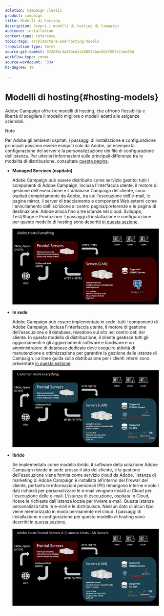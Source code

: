 ```yaml
---
solution: Campaign Classic
product: campaign
title: Modelli di hosting
description: Scopri i modelli di hosting di Campaign
audience: installation
content-type: reference
topic-tags: architecture-and-hosting-models
translation-type: tm+mt
source-git-commit: 972885c3a38bcd3a260574bacbb3f507e11ae05b
workflow-type: tm+mt
source-wordcount: '334'
ht-degree: 1%

---
```



# Modelli di hosting{#hosting-models}

 Adobe Campaign offre tre modelli di hosting, che offrono flessibilità e libertà di scegliere il modello migliore o modelli adatti alle esigenze aziendali.

>[!NOTE]
>
>Per  Adobe gli ambienti ospitati, i passaggi di installazione e configurazione principali possono essere eseguiti solo da  Adobe, ad esempio la configurazione del server e la personalizzazione dei file di configurazione dell&#39;istanza. Per ulteriori informazioni sulle principali differenze tra le modalità di distribuzione, consultate [questa pagina](../../installation/using/capability-matrix.md).

* **Managed Services (ospitato)**

    Adobe Campaign può essere distribuito come servizio gestito: tutti i componenti di  Adobe Campaign, inclusa l&#39;interfaccia utente, il motore di gestione dell&#39;esecuzione e il database Campaign del cliente, sono ospitati completamente da  Adobe, tra cui l&#39;esecuzione dell&#39;e-mail, le pagine mirror, il server di tracciamento e componenti Web esterni come l&#39;annullamento dell&#39;iscrizione al centro pagina/preferenze e le pagine di destinazione.  Adobe alloca fino a tre istanze nel cloud: Sviluppo, Test/Stage e Produzione. I passaggi di installazione e configurazione per questo modello di hosting sono descritti [in questa sezione](../../installation/using/hosted-model.md).

   ![](assets/deployment_hosted.png)

* **In sede**

    Adobe Campaign può essere implementato in sede: tutti i componenti di  Adobe Campaign, inclusa l&#39;interfaccia utente, il motore di gestione dell&#39;esecuzione e il database, risiedono sul sito nel centro dati del cliente. In questo modello di distribuzione, il cliente gestisce tutti gli aggiornamenti e gli aggiornamenti software e hardware e un amministratore di database dedicato deve eseguire attività di manutenzione e ottimizzazione per garantire la gestione delle istanze di Campaign. Le linee guida sulla distribuzione per i clienti interni sono presentate [in questa sezione](../../installation/using/before-starting.md).

   ![](assets/deployment_onpremise.png)

* **Ibrido**

   Se implementato come modello ibrido, il software della soluzione Adobe Campaign  risiede in sede presso il sito del cliente, e la gestione dell&#39;esecuzione viene fornita come servizio cloud da  Adobe. &#39;istanza di marketing di Adobe Campaign è installata all&#39;interno del firewall del cliente, pertanto le informazioni personali (PII) rimangono interne e solo i dati richiesti per personalizzare le e-mail vengono inviati al Cloud per l&#39;esecuzione delle e-mail. L&#39;istanza di esecuzione, ospitata in Cloud, riceve le richieste dall&#39;istanza locale per inviare e-mail. Questa istanza personalizza tutte le e-mail e le distribuisce. Nessun dato di alcun tipo viene memorizzato in modo permanente nel cloud. I passaggi di installazione e configurazione per questo modello di hosting sono descritti [in questa sezione](../../installation/using/hybrid-model.md).

   ![](assets/deployment_hybrid.png)

